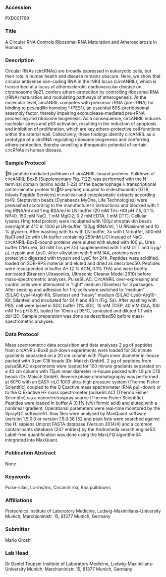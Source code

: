 ### Accession
PXD001769

### Title
A Circular RNA Controls Ribosomal RNA Maturation and Atherosclerosis in Humans

### Description
Circular RNAs (circRNAs) are broadly expressed in eukaryotic cells, but their role in human health and disease remains obscure. Here, we show that circular antisense non-coding RNA in the INK4 locus (circANRIL), which is transcribed at a locus of atherosclerotic cardiovascular disease on chromosome 9p21, confers athero-protection by controlling ribosomal RNA (rRNA) maturation and modulating pathways of atherogenesis. At the molecular level, circANRIL competes with precursor rRNA (pre-rRNA) for binding to pescadillo homolog 1 (PES1), an essential 60S-preribosomal assembly factor, thereby impairing exonuclease-mediated pre-rRNA processing and ribosome biogenesis. As a consequence, circANRIL induces nucleolar stress and p53 activation, resulting in the induction of apoptosis and inhibition of proliferation, which are key athero-protective cell functions within the arterial wall. Collectively, these findings identify circANRIL as a prototype of a circRNA regulating ribosome biogenesis and conferring athero-protection, thereby unveiling a therapeutic potential of certain circRNAs in human disease.

### Sample Protocol
N-peptide mediated pulldown of circANRIL-bound proteins. Pulldown of circANRIL-BoxB (Supplementary Fig. 7;22) was performed with the N-terminal domain (amino acids 1–22) of the bacteriophage λ transcriptional antiterminator protein N (N-peptide) coupled to d-desthiobiotin (DTB, Intavis Peptide Services) in nuclear and cytoplasmatic extracts according to49. Steptavidin beads (Dynabeads MyOne, Life Technologies) were prewashed according to the manufacturer’s instructions and blocked with 1 mg tRNA/ml and 1 mg BSA/ml in LN-buffer (20 mM Tris-HCl pH 7.5, 0.1 % NP40, 150 mM NaCl, 1 mM MgCl2, 0.2 mM EDTA, 1 mM DTT). Cellular lysates (1mg total protein) were incubated with 100µl streptavidin beads overnight at 4°C in 1000 µl LN-buffer, 100µg tRNA/ml, 1 U RNasin/ml and 10 % glycerin. After washing with 5x with LN-buffer, 3x with LN-buffer, 500mM NaCl and 2x with LN-buffer containing 250mM LiCl instead of NaCl, circANRIL-BoxB-bound proteins were eluted with eluted with 100 µL Urea buffer (2M urea, 50 mM Tris pH 7.5) supplemented with 1 mM DTT and 5 µg/µL trypsin and LysC. After alkylation with 5 mM IAA, proteins were proteolytic digested with trypsin and LysC for 24h. Peptides were acidified, loaded on SDB-RPS material and eluted and dried as described50. Peptides were resuspended in buffer A* (2 % ACN, 0.1% TFA) and were briefly sonicated (Branson Ultrasonics, Ultrasonic Cleaner Model 2510) before mass-spectrometric analyses.   PulseSILAC. CircANRIL over-expressing and control cells were attenuated in “light” medium (Silantes) for 3 passages. After seeding and adhesion for 1 h, cells were switched to “medium” (SILAC-Lys4-Arg6-Kit, Silantes) and “heavy” medium (SILAC-Lys8-Arg10-Kit, Silantes) and incubated for 24 h and 48 h (Fig. 5a). After washing with PBS, cell were lysed in SDC buffer (1% SDC, 10 mM TCEP, 40 mM CAA, 100 mM Tris pH 8.5), boiled for 10min at 95ºC, sonicated and diluted 1:1 with ddH2O. Sample preparation was done as described50 before mass-spectrometric analyses.

### Data Protocol
Mass spectrometric data acquisition and data analyses 2 µg of peptides from circANRIL-BoxB pull-down experiments were loaded for 30 minute gradients separated on a 20 cm column with 75µm inner diameter in-house packed with 3 µm C18 beads (Dr. Maisch GmbH). 2 µg of peptides from pulseSILAC experiments were loaded for 100 minute gradients separated on a 40 cm column with 75µm inner diameter in-house packed with 1.9 µm C18 beads (Dr. Maisch GmbH). Reverse phase chromatography was performed at 60ºC with an EASY-nLC 1000 ultra-high pressure system (Thermo Fisher Scientific) coupled to the Q Exactive mass spectrometer (RNA pull-down) or to the Q Exactive HF mass spectrometer (pulseSILAC) (Thermo Fisher Scientific) via a nanoelectrospray source (Thermo Fisher Scientific). Peptides were loaded in buffer A (0.1% (v/v) formic acid) and eluted with a nonlinear gradient. Operational parameters were real-time monitored by the SprayQC software51. Raw files were analysed by MaxQuant software (version 1.5.0.0 or version 1.5.0.38 )52 and peak lists were searched against the H. sapiens Uniprot FASTA database (Version 2014/4) and a common contaminants database (247 entries) by the Andromeda search engine53. Label-free quantification was done using the MaxLFQ algorithm54 integrated into MaxQuant.

### Publication Abstract
None

### Keywords
Pulse-silac, Lc-ms/ms, Circanril rna, Rna pulldowns

### Affiliations
Proteomics
Institute of Laboratory Medicine, Ludwig-Maximilians-University Munich, Marchioninistr. 15, 81377 Munich, Germany

### Submitter
Mario Oroshi

### Lab Head
Dr Daniel Teupser
Institute of Laboratory Medicine, Ludwig-Maximilians-University Munich, Marchioninistr. 15, 81377 Munich, Germany



